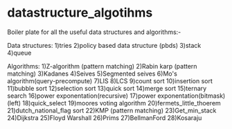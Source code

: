 # datastructure_algotihms
Boiler plate for all the useful data structures and algorithms:-

Data structures:
1)tries 
2)policy based data structure (pbds)
3)stack
4)queue

Algorithms:
1)Z-algorithm (pattern matching)
2)Rabin karp (pattern matching)
3)Kadanes 
4)Seives 
5)Segmented seives 
6)Mo's algorithm(query-precompute)
7)LIS 
8)LCS
9)count sort
10)insertion sort
11)bubble sort
12)selection sort 
13)quick sort
14)merge sort 
15)ternary search
16)power exponentation(recursive)
17)power exponentation(bitmask) (left)
18)quick_select
19)moores voting algorithm
20)fermets_little_thoerem
21)dutch_national_flag sort
22)KMP (pattern matching)
23)Get_min_stack
24)Dijkstra 
25)Floyd Warshall
26)Prims
27)BellmanFord
28)Kosaraju
